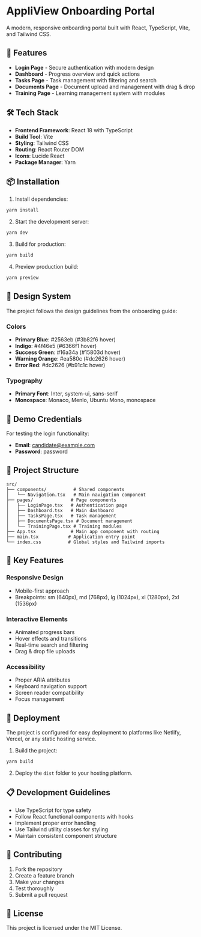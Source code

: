 # AppliView Onboarding Portal

A modern, responsive onboarding portal built with React, TypeScript, Vite, and Tailwind CSS.

## 🚀 Features

- **Login Page** - Secure authentication with modern design
- **Dashboard** - Progress overview and quick actions
- **Tasks Page** - Task management with filtering and search
- **Documents Page** - Document upload and management with drag & drop
- **Training Page** - Learning management system with modules

## 🛠️ Tech Stack

- **Frontend Framework**: React 18 with TypeScript
- **Build Tool**: Vite
- **Styling**: Tailwind CSS
- **Routing**: React Router DOM
- **Icons**: Lucide React
- **Package Manager**: Yarn

## 📦 Installation

1. Install dependencies:
```bash
yarn install
```

2. Start the development server:
```bash
yarn dev
```

3. Build for production:
```bash
yarn build
```

4. Preview production build:
```bash
yarn preview
```

## 🎨 Design System

The project follows the design guidelines from the onboarding guide:

### Colors
- **Primary Blue**: #2563eb (#3b82f6 hover)
- **Indigo**: #4f46e5 (#6366f1 hover)
- **Success Green**: #16a34a (#15803d hover)
- **Warning Orange**: #ea580c (#dc2626 hover)
- **Error Red**: #dc2626 (#b91c1c hover)

### Typography
- **Primary Font**: Inter, system-ui, sans-serif
- **Monospace**: Monaco, Menlo, Ubuntu Mono, monospace

## 🔐 Demo Credentials

For testing the login functionality:
- **Email**: candidate@example.com
- **Password**: password

## 📁 Project Structure

```
src/
├── components/          # Shared components
│   └── Navigation.tsx   # Main navigation component
├── pages/              # Page components
│   ├── LoginPage.tsx   # Authentication page
│   ├── Dashboard.tsx   # Main dashboard
│   ├── TasksPage.tsx   # Task management
│   ├── DocumentsPage.tsx # Document management
│   └── TrainingPage.tsx # Training modules
├── App.tsx             # Main app component with routing
├── main.tsx           # Application entry point
└── index.css          # Global styles and Tailwind imports
```

## 🌟 Key Features

### Responsive Design
- Mobile-first approach
- Breakpoints: sm (640px), md (768px), lg (1024px), xl (1280px), 2xl (1536px)

### Interactive Elements
- Animated progress bars
- Hover effects and transitions
- Real-time search and filtering
- Drag & drop file uploads

### Accessibility
- Proper ARIA attributes
- Keyboard navigation support
- Screen reader compatibility
- Focus management

## 🚀 Deployment

The project is configured for easy deployment to platforms like Netlify, Vercel, or any static hosting service.

1. Build the project:
```bash
yarn build
```

2. Deploy the `dist` folder to your hosting platform.

## 📋 Development Guidelines

- Use TypeScript for type safety
- Follow React functional components with hooks
- Implement proper error handling
- Use Tailwind utility classes for styling
- Maintain consistent component structure

## 🤝 Contributing

1. Fork the repository
2. Create a feature branch
3. Make your changes
4. Test thoroughly
5. Submit a pull request

## 📄 License

This project is licensed under the MIT License.
